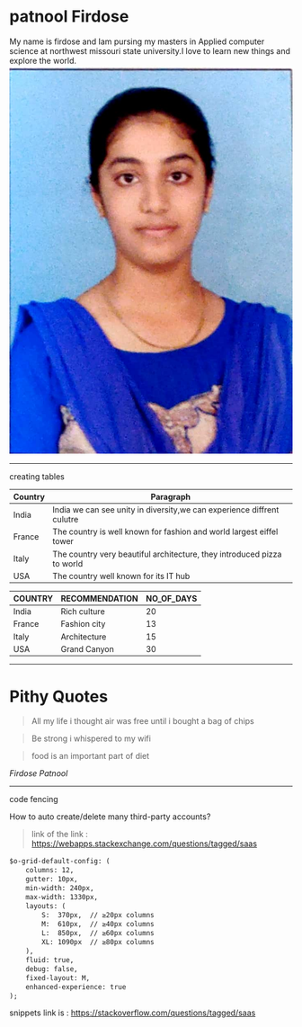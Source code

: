 # patnool Firdose
My name is firdose and Iam pursing my masters in Applied computer science at northwest missouri state university.I love to learn new things and explore the world.
![my_pic](https://github.com/patnool/assignment2-patnool1/blob/main/my_pic.jpg)

---
creating tables 

| Country  | Paragraph                                                              |
| ---      | ---                                                                    |
| India    | India we can see unity in diversity,we can experience diffrent culutre |
| France   | The country is well known for fashion and world largest eiffel tower|
| Italy    | The country very beautiful architecture, they introduced pizza to world|
| USA      | The country well known for its IT hub                                   |

| COUNTRY | RECOMMENDATION | NO_OF_DAYS  |
| :---    | :---            | :---       |
| India   | Rich culture    | 20         |
| France  | Fashion city    | 13         |
| Italy   | Architecture    | 15         |
| USA     | Grand Canyon    | 30         |

---
# Pithy Quotes 

> All my life i thought air was free until i bought a bag of chips

>Be strong i whispered to my wifi

>food is an important part of diet
 
 *Firdose Patnool*

 ---
 code fencing

 How to auto create/delete many third-party accounts?

 >link of the link : https://webapps.stackexchange.com/questions/tagged/saas

```
$o-grid-default-config: (
    columns: 12,
    gutter: 10px,
    min-width: 240px,
    max-width: 1330px,
    layouts: (
        S:  370px,  // ≥20px columns
        M:  610px,  // ≥40px columns
        L:  850px,  // ≥60px columns
        XL: 1090px  // ≥80px columns
    ),
    fluid: true,
    debug: false,
    fixed-layout: M,
    enhanced-experience: true
);

```

snippets link is : https://stackoverflow.com/questions/tagged/saas

